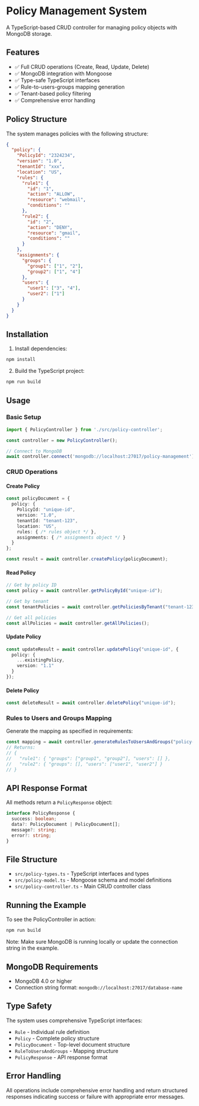 # Policy Management System

A TypeScript-based CRUD controller for managing policy objects with MongoDB storage.

## Features

- ✅ Full CRUD operations (Create, Read, Update, Delete)
- ✅ MongoDB integration with Mongoose
- ✅ Type-safe TypeScript interfaces
- ✅ Rule-to-users-groups mapping generation
- ✅ Tenant-based policy filtering
- ✅ Comprehensive error handling

## Policy Structure

The system manages policies with the following structure:

```json
{
  "policy": {
    "PolicyId": "2324234",
    "version": "1.0",
    "tenantId": "xxx",
    "location": "US",
    "rules": {
      "rule1": {
        "id": "1",
        "action": "ALLOW",
        "resource": "webmail",
        "conditions": ""
      },
      "rule2": {
        "id": "2",
        "action": "DENY",
        "resource": "gmail",
        "conditions": ""
      }
    },
    "assignments": {
      "groups": {
        "group1": ["1", "2"],
        "group2": ["1", "4"]
      },
      "users": {
        "user1": ["3", "4"],
        "user2": ["1"]
      }
    }
  }
}
```

## Installation

1. Install dependencies:
```bash
npm install
```

2. Build the TypeScript project:
```bash
npm run build
```

## Usage

### Basic Setup

```typescript
import { PolicyController } from './src/policy-controller';

const controller = new PolicyController();

// Connect to MongoDB
await controller.connect('mongodb://localhost:27017/policy-management');
```

### CRUD Operations

#### Create Policy
```typescript
const policyDocument = {
  policy: {
    PolicyId: "unique-id",
    version: "1.0",
    tenantId: "tenant-123",
    location: "US",
    rules: { /* rules object */ },
    assignments: { /* assignments object */ }
  }
};

const result = await controller.createPolicy(policyDocument);
```

#### Read Policy
```typescript
// Get by policy ID
const policy = await controller.getPolicyById("unique-id");

// Get by tenant
const tenantPolicies = await controller.getPoliciesByTenant("tenant-123");

// Get all policies
const allPolicies = await controller.getAllPolicies();
```

#### Update Policy
```typescript
const updateResult = await controller.updatePolicy("unique-id", {
  policy: {
    ...existingPolicy,
    version: "1.1"
  }
});
```

#### Delete Policy
```typescript
const deleteResult = await controller.deletePolicy("unique-id");
```

### Rules to Users and Groups Mapping

Generate the mapping as specified in requirements:

```typescript
const mapping = await controller.generateRulesToUsersAndGroups("policy-id");
// Returns:
// {
//   "rule1": { "groups": ["group1", "group2"], "users": [] },
//   "rule2": { "groups": [], "users": ["user1", "user2"] }
// }
```

## API Response Format

All methods return a `PolicyResponse` object:

```typescript
interface PolicyResponse {
  success: boolean;
  data?: PolicyDocument | PolicyDocument[];
  message?: string;
  error?: string;
}
```

## File Structure

- `src/policy-types.ts` - TypeScript interfaces and types
- `src/policy-model.ts` - Mongoose schema and model definitions
- `src/policy-controller.ts` - Main CRUD controller class

## Running the Example

To see the PolicyController in action:

```bash
npm run build
```

Note: Make sure MongoDB is running locally or update the connection string in the example.

## MongoDB Requirements

- MongoDB 4.0 or higher
- Connection string format: `mongodb://localhost:27017/database-name`

## Type Safety

The system uses comprehensive TypeScript interfaces:

- `Rule` - Individual rule definition
- `Policy` - Complete policy structure
- `PolicyDocument` - Top-level document structure
- `RuleToUsersAndGroups` - Mapping structure
- `PolicyResponse` - API response format

## Error Handling

All operations include comprehensive error handling and return structured responses indicating success or failure with appropriate error messages.
